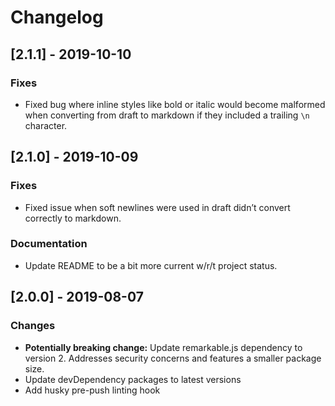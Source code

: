 # Changelog

## [2.1.1] - 2019-10-10
### Fixes

- Fixed bug where inline styles like bold or italic would become malformed when converting from draft to markdown if they included a trailing `\n` character.

## [2.1.0] - 2019-10-09
### Fixes

- Fixed issue when soft newlines were used in draft didn’t convert correctly to markdown.

### Documentation

- Update README to be a bit more current w/r/t project status.

## [2.0.0] - 2019-08-07
### Changes
- **Potentially breaking change:** Update remarkable.js dependency to version 2. Addresses security concerns and features a smaller package size.
- Update devDependency packages to latest versions
- Add husky pre-push linting hook